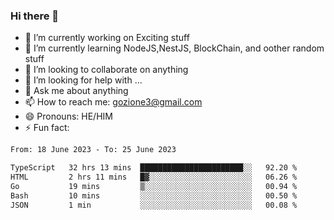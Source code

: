 ### Hi there 👋

<!--
**charlieScript/charlieScript** is a ✨ _special_ ✨ repository because its `README.md` (this file) appears on your GitHub profile.

Here are some ideas to get you started: -->

- 🔭 I’m currently working on Exciting stuff
- 🌱 I’m currently learning NodeJS,NestJS, BlockChain, and oother random stuff
- 👯 I’m looking to collaborate on anything
- 🤔 I’m looking for help with ...
- 💬 Ask me about anything
- 📫 How to reach me: gozione3@gmail.com
- 😄 Pronouns: HE/HIM
- ⚡ Fun fact: 
<!--START_SECTION:waka-->

```txt
From: 18 June 2023 - To: 25 June 2023

TypeScript   32 hrs 13 mins  ███████████████████████░░   92.20 %
HTML         2 hrs 11 mins   █▓░░░░░░░░░░░░░░░░░░░░░░░   06.26 %
Go           19 mins         ▒░░░░░░░░░░░░░░░░░░░░░░░░   00.94 %
Bash         10 mins         ░░░░░░░░░░░░░░░░░░░░░░░░░   00.50 %
JSON         1 min           ░░░░░░░░░░░░░░░░░░░░░░░░░   00.08 %
```

<!--END_SECTION:waka-->

